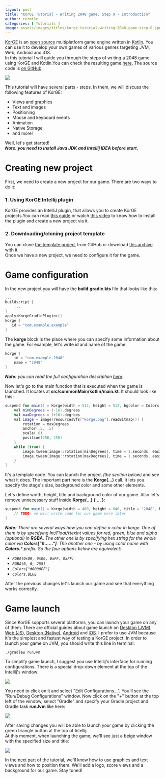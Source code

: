 ```yaml
---
layout: post
title: "KorGE Tutorial - Writing 2048 game. Step 0 - Introduction"
author: rezmike
categories: [ Tutorials ]
image: assets/images/titles/korge-tutorial-writing-2048-game-step-0.jpg
---
```


[KorGE](https://korge.org/) is an [open source](https://github.com/korlibs/korge) multiplatform game engine written
in [Kotlin](https://kotlinlang.org/). You can use it to develop your own games of various genres targeting JVM, Web,
Android and iOS.  
In this tutorial I will guide you through the steps of writing a 2048 game using KorGE and Kotlin.You can check the
resulting game [here](https://rezmike.github.io/2048/). The source code is [on GitHub](https://github.com/RezMike/2048).

![](/assets/images/52348213274.png)

This tutorial will have several parts - steps. In them, we will discuss the following features of KorGE:

* Views and graphics
* Text and images
* Positioning
* Mouse and keyboard events
* Animation
* Native Storage
* and more!

Well, let's get started!  
**_Note: you need to install Java JDK and Intellij IDEA before start._**

# Creating new project

First, we need to create a new project for our game. There are two ways to do it:

### 1. Using KorGE Intellij plugin

KorGE provides an IntelliJ plugin, that allows you to create KorGE projects.You can
read [this guide](https://korlibs.soywiz.com/korge/setup/intellij-plugin/) or
watch [this video](https://www.youtube.com/watch?v=ANMiHx3z_No) to know how to install the plugin and create a new
project via it.

### 2. Downloading/cloning project template

You can clone [the template project](https://github.com/korlibs/korge-hello-world) from GitHub or
download [this archive](https://github.com/korlibs/korge-hello-world/archive/master.zip) with it.  
Once we have a new project, we need to configure it for the game.

# Game configuration

In the new project you will have the **build.gradle.kts** file that looks like this:

```kotlin
...
buildscript {
	...
}
apply<KorgeGradlePlugin>()
korge {
   id = "com.example.example"
}
```

The **korge** block is the place where you can specify some information about the game. For example, let's write id
and name of the game:

```kotlin
korge {
	id = "com.example.2048"
	name = "2048"
}
```

_**Note:** you can read the full configuration
description [here](https://korlibs.soywiz.com/korge/setup/gradle-plugin/#the-korge-extension)._

Now let's go to the main function that is executed when the game is launched. It locates at **src/commonMain/kotlin/main.kt**. It should look like this:

```kotlin
suspend fun main() = Korge(width = 512, height = 512, bgcolor = Colors["#2b2b2b"]) {
	val minDegrees = (-16).degrees
	val maxDegrees = (+16).degrees
	val image = image(resourcesVfs["korge.png"].readBitmap()) {
		rotation = maxDegrees
		anchor(.5, .5)
		scale(.8)
		position(256, 256)
	}
	while (true) {
		image.tween(image::rotation[minDegrees], time = 1.seconds, easing = Easing.EASE_IN_OUT)
		image.tween(image::rotation[maxDegrees], time = 1.seconds, easing = Easing.EASE_IN_OUT)
	}
}
```

It's a template code. You can launch the project _(the section below)_ and see what it does. The important part here is
the **Korge(...)** call. It lets you specify the stage's size, background color and some other elements.

Let's define width, height, title and background color of our game. Also let's remove unnecessary stuff inside **Korge(...) { ... }**:

```kotlin
suspend fun main() = Korge(width = 480, height = 640, title = "2048", bgcolor = RGBA(253, 247, 240)) {
	// TODO: we will write code for our game here later
}
```

_**Note:** There are several ways how you can define a color in korge. One of them is by specifying Int/Float/HexInt
values for red, green, blue and alpha (optional) in **RGBA**. The other one is by specifying hex string for the
whole color via **Colors["#......"]**. The another one - by using color name with **Colors.*** prefix. So the
four options below are equivalent:_

* _`RGBA(0x00, 0x00, 0xFF, 0xFF)`_
* _`RGBA(0, 0, 255)`_
* _`Colors["#0000FF"]`_
* _`Colors.BLUE`_

After the previous changes let's launch our game and see that everything works correctly.

# Game launch

Since KorGE supports several platforms, you can launch your game on any of them. There are official guides about game
launch on [Desktop (JVM)](https://korlibs.soywiz.com/korge/deployment/jvm/),
[Web (JS)](https://korlibs.soywiz.com/korge/deployment/web/),
[Desktop (Native)](https://korlibs.soywiz.com/korge/deployment/desktop/),
[Android](https://korlibs.soywiz.com/korge/deployment/android/)
and [iOS](https://korlibs.soywiz.com/korge/deployment/android/). I prefer to use JVM because it's the simplest and fastest
way of testing a KorGE project. In order to launch your game on JVM, you should write this line in terminal:

```
./gradlew runJvm
```

To simplify game launch, I suggest you use Intellij's interface for running configurations. There is a special drop-down
element at the top of the Intellij's window:

![](/assets/images/52348213274%20(1).jpg)

You need to click on it and select "Edit Configurations...". You'll see the "Run/Debug Configurations" window. Now click
on the "+" button at the top left of the window, select "Gradle" and specify your Gradle project and Gradle task
**runJvm** like here:

![](/assets/images/52348213274%20(2).jpg)

After saving changes you will be able to launch your game by clicking the green triangle button at the top of
Intellij.  
At this moment, when launching the game, we'll see just a beige window with the specified size and title:

![](/assets/images/52348213274%20(3).jpg)

In [the next part](https://blog.korge.org/korge-tutorial-writing-2048-game-step-1/) of the tutorial, we'll
know how to use graphics and text views and how to position them. We'll add a logo, score views and a background for our
game. Stay tuned!
